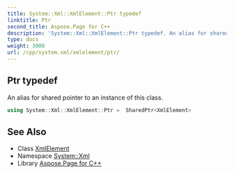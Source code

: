 ```yaml
---
title: System::Xml::XmlElement::Ptr typedef
linktitle: Ptr
second_title: Aspose.Page for C++
description: 'System::Xml::XmlElement::Ptr typedef. An alias for shared pointer to an instance of this class in C++.'
type: docs
weight: 3000
url: /cpp/system.xml/xmlelement/ptr/
---
```

## Ptr typedef


An alias for shared pointer to an instance of this class.

```cpp
using System::Xml::XmlElement::Ptr =  SharedPtr<XmlElement>
```

## See Also

* Class [XmlElement](../)
* Namespace [System::Xml](../../)
* Library [Aspose.Page for C++](../../../)
